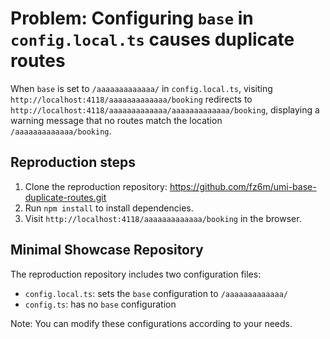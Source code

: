 # Problem: Configuring `base` in `config.local.ts` causes duplicate routes

When `base` is set to `/aaaaaaaaaaaaa/` in `config.local.ts`, visiting `http://localhost:4118/aaaaaaaaaaaaa/booking` redirects to `http://localhost:4118/aaaaaaaaaaaaa/aaaaaaaaaaaaa/booking`, displaying a warning message that no routes match the location `/aaaaaaaaaaaaa/booking`.

## Reproduction steps

1. Clone the reproduction repository: <https://github.com/fz6m/umi-base-duplicate-routes.git>
2. Run `npm install` to install dependencies.
3. Visit `http://localhost:4118/aaaaaaaaaaaaa/booking` in the browser.

## Minimal Showcase Repository

The reproduction repository includes two configuration files:

- `config.local.ts`: sets the `base` configuration to `/aaaaaaaaaaaaa/`
- `config.ts`: has no `base` configuration

Note: You can modify these configurations according to your needs.

